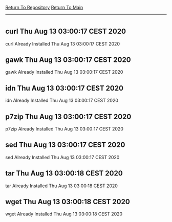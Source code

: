 [Return To Repository](https://github.com/bast69/piholeparser/)
[Return To Main](https://github.com/bast69/piholeparser/blob/master/RecentRunLogs/Mainlog.md)
____________________________________
# 
## curl Thu Aug 13 03:00:17 CEST 2020
curl Already Installed Thu Aug 13 03:00:17 CEST 2020
## gawk Thu Aug 13 03:00:17 CEST 2020
gawk Already Installed Thu Aug 13 03:00:17 CEST 2020
## idn Thu Aug 13 03:00:17 CEST 2020
idn Already Installed Thu Aug 13 03:00:17 CEST 2020
## p7zip Thu Aug 13 03:00:17 CEST 2020
p7zip Already Installed Thu Aug 13 03:00:17 CEST 2020
## sed Thu Aug 13 03:00:17 CEST 2020
sed Already Installed Thu Aug 13 03:00:17 CEST 2020
## tar Thu Aug 13 03:00:18 CEST 2020
tar Already Installed Thu Aug 13 03:00:18 CEST 2020
## wget Thu Aug 13 03:00:18 CEST 2020
wget Already Installed Thu Aug 13 03:00:18 CEST 2020
